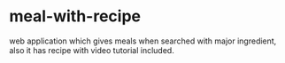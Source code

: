 # meal-with-recipe
web application which gives meals when searched with major ingredient, also it has recipe with video tutorial included.
